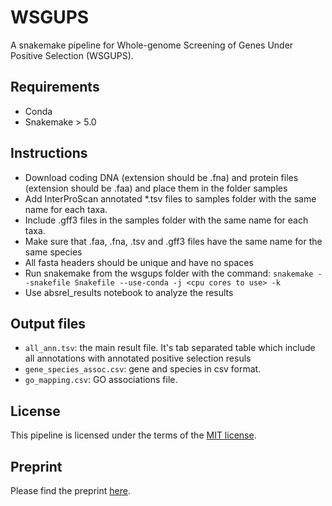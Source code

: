 # WSGUPS
A snakemake pipeline for Whole-genome Screening of Genes Under Positive Selection (WSGUPS).

## Requirements
* Conda
* Snakemake > 5.0

## Instructions
* Download coding DNA (extension should be .fna) and protein files (extension should be .faa) and place 
them in the folder samples
* Add InterProScan annotated *.tsv files to samples folder with the same name for each taxa.
* Include .gff3 files in the samples folder with the same name for each taxa.
* Make sure that .faa, .fna, .tsv and .gff3 files have the same name for the same species 
* All fasta headers should be unique and have no spaces
* Run snakemake from the wsgups folder with the command:
`snakemake --snakefile Snakefile --use-conda -j <cpu cores to use> -k`
* Use absrel_results notebook to analyze the results

## Output files
* `all_ann.tsv`: the main result file. It's tab separated table which include all annotations with annotated positive selection resuls
* `gene_species_assoc.csv`: gene and species in csv format.
* `go_mapping.csv`: GO associations file.

## License
This pipeline is licensed under the terms of the [MIT license](https://opensource.org/licenses/MIT).

## Preprint
Please find the preprint [here](https://www.biorxiv.org/content/10.1101/2021.01.12.426341v1).
